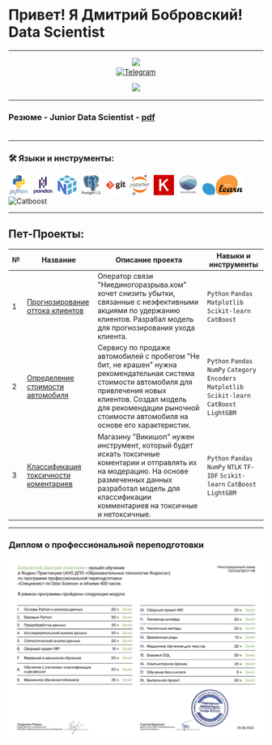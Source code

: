 # Привет! Я Дмитрий Бобровский! Data Scientist
---
<div id="header" align="center">
  <img src="https://media.giphy.com/media/SWoSkN6DxTszqIKEqv/giphy.gif" width="400"/>
</div>

<div id="badges" align="center">
  <a href="https://t.me/jumpus">
    <img src="https://img.shields.io/badge/Telegram-blue?style=for-the-badge&logo=telegram" alt="Telegram"/>
  </a>
</div>

<p align="center"><img src="https://komarev.com/ghpvc/?username=jumpus1&style=for-the-badge&color=blue" /></p>

---

### Резюме - Junior Data Scientist - <a href = "https://github.com/jumpus-X/Portfolio/blob/main/%D0%A0%D0%B5%D0%B7%D1%8E%D0%BC%D0%B5.pdf">pdf</a><br><br>
---
### :hammer_and_wrench: Языки и инструменты:

<p>
  <img src="https://github.com/devicons/devicon/blob/master/icons/python/python-original-wordmark.svg" title="Python" alt="Python" width="40" height="40"/>&nbsp;
  <img src="https://github.com/devicons/devicon/blob/master/icons/pandas/pandas-original-wordmark.svg" title="Pandas" alt="Pandas" width="40" height="40"/>&nbsp;
  <img src="https://github.com/devicons/devicon/blob/master/icons/numpy/numpy-original.svg" title="NumPy" alt="NumPy" width="40" height="40"/>&nbsp;
  <img src="https://github.com/devicons/devicon/blob/master/icons/postgresql/postgresql-original-wordmark.svg" title="PostgreSQL " alt="PostgreSQL " width="40" height="40"/>&nbsp;
  <img src="https://github.com/devicons/devicon/blob/master/icons/git/git-original-wordmark.svg" title="Git" alt="Git" width="40" height="40"/>&nbsp;
  <img src="https://github.com/devicons/devicon/blob/master/icons/jupyter/jupyter-original-wordmark.svg" title="Jupyter" alt="Jupyter" width="40" height="40"/>&nbsp;
  <img src="https://github.com/DonaldWhyte/deep-learning-with-rnns/blob/master/images/keras_icon.svg?ysclid=lln6hyumqo842943872" title="Keras" alt="Keras" width="40" height="40"/>&nbsp;
  <img src="https://github.com/Maddimond/ML_icons/blob/main/seaborn.svg?ysclid=lln6pz4o57980655034" title="Seaborn " alt="Seaborn " width="40" height="40"/>&nbsp;
  <img src="https://github.com/scikit-learn/scikit-learn/blob/main/doc/logos/scikit-learn-logo-without-subtitle.svg" title="Scikit-learn" alt="Scikit-learn" width="80" height="40"/>&nbsp;
  <img src="https://github.com/catboost/catboost/blob/master/logo/catboost.png" title="Catboost " alt="Catboost " width="100" height="40"/>&nbsp;
  
</p>


---

## Пет-Проекты:
| №| Название                                                          | Описание проекта                                                   | Навыки и инструменты           |  
|--|-------------------------------------------------------------------|------------------------------------------------------------------|-----------------------------------|
|1 |[Прогнозирование оттока клиентов](https://github.com/jumpus-X/Portfolio/tree/main/%D0%9F%D1%80%D0%BE%D0%B3%D0%BD%D0%BE%D0%B7%D0%B8%D1%80%D0%BE%D0%B2%D0%B0%D0%BD%D0%B8%D0%B5%20%D0%BE%D1%82%D1%82%D0%BE%D0%BA%D0%B0%20%D0%BA%D0%BB%D0%B8%D0%B5%D0%BD%D1%82%D0%BE%D0%B2)| Оператор связи "Ниединогоразрыва.ком" хочет снизить убытки, связанные с неэфективными акциями по удержанию клиентов. Разрабал модель для прогнозирования ухода клиента.|`Python` `Pandas` `Matplotlib` `Scikit-learn` `CatBoost` |
|2 |[Определение стоимости автомобиля](https://github.com/jumpus-X/Portfolio/tree/main/%D0%9E%D0%BF%D1%80%D0%B5%D0%B4%D0%B5%D0%BB%D0%B5%D0%BD%D0%B8%D0%B5%20%D1%81%D1%82%D0%BE%D0%B8%D0%BC%D0%BE%D1%81%D1%82%D0%B8%20%D0%B0%D0%B2%D1%82%D0%BE%D0%BC%D0%BE%D0%B1%D0%B8%D0%BB%D1%8F)| Сервису по продаже автомобилей с пробегом "Не бит, не крашен" нужна рекомендательная система стоимости автомобиля для привлечения новых клиентов. Создал модель для рекомендации рыночной стоимости автомобиля на основе его характеристик. |`Python` `Pandas` `NumPy` `Category Encoders` `Matplotlib` `Scikit-learn` `CatBoost` `LightGBM` |
|3 |[Классификация токсичности коментариев](https://github.com/jumpus-X/Portfolio/tree/main/%D0%9A%D0%BB%D0%B0%D1%81%D1%81%D0%B8%D1%84%D0%B8%D0%BA%D0%B0%D1%86%D0%B8%D1%8F%20%D1%82%D0%BE%D0%BA%D1%81%D0%B8%D1%87%D0%BD%D0%BE%D1%81%D1%82%D0%B8%20%D0%BA%D0%BE%D0%BC%D0%BC%D0%B5%D0%BD%D1%82%D0%B0%D1%80%D0%B8%D0%B5%D0%B2)| Магазину "Викишоп" нужен инструмент, который будет искать токсичные коментарии и отправлять их на модерацию. На основе размеченных данных разработал модель для классификации комментариев на токсичные и нетоксичные. |`Python` `Pandas` `NumPy` `NTLK` `TF-IDF` `Scikit-learn` `CatBoost` `LightGBM` |

---

### Диплом о профессиональной переподготовки

![Мой диплом](https://github.com/jumpus-X/Portfolio/blob/main/%D0%94%D0%B8%D0%BF%D0%BB%D0%BE%D0%BC.jpg)

